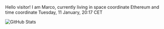 Hello visitor! I am Marco, currently living in space coordinate Ethereum and time coordinate Tuesday, 11 January, 20:17 CET

![GitHub Stats](https://github-readme-stats.vercel.app/api?username=OxMarco)
